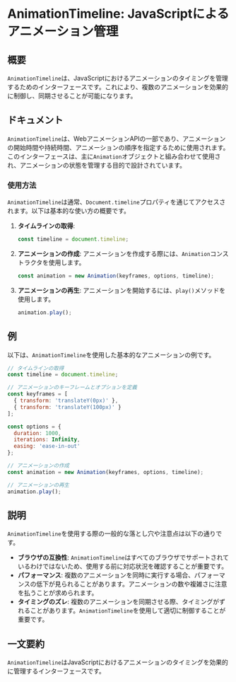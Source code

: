 <!--
Meta Description: # AnimationTimeline: JavaScriptによるアニメーション管理 ## 概要 `AnimationTimeline`は、JavaScriptにおけるアニメーションのタイミングを管理するためのインターフェースです。これにより、複数のアニメーションを効果的に制御し、同期させることが...
Meta Keywords: animationtimeline, animation, timeline, const, javascript
-->

# AnimationTimeline: JavaScriptによるアニメーション管理

## 概要
`AnimationTimeline`は、JavaScriptにおけるアニメーションのタイミングを管理するためのインターフェースです。これにより、複数のアニメーションを効果的に制御し、同期させることが可能になります。

## ドキュメント
`AnimationTimeline`は、WebアニメーションAPIの一部であり、アニメーションの開始時間や持続時間、アニメーションの順序を指定するために使用されます。このインターフェースは、主に`Animation`オブジェクトと組み合わせて使用され、アニメーションの状態を管理する目的で設計されています。

### 使用方法
`AnimationTimeline`は通常、`Document.timeline`プロパティを通じてアクセスされます。以下は基本的な使い方の概要です。

1. **タイムラインの取得**:
   ```javascript
   const timeline = document.timeline;
   ```

2. **アニメーションの作成**:
   アニメーションを作成する際には、`Animation`コンストラクタを使用します。
   ```javascript
   const animation = new Animation(keyframes, options, timeline);
   ```

3. **アニメーションの再生**:
   アニメーションを開始するには、`play()`メソッドを使用します。
   ```javascript
   animation.play();
   ```

## 例
以下は、`AnimationTimeline`を使用した基本的なアニメーションの例です。

```javascript
// タイムラインの取得
const timeline = document.timeline;

// アニメーションのキーフレームとオプションを定義
const keyframes = [
  { transform: 'translateY(0px)' },
  { transform: 'translateY(100px)' }
];

const options = {
  duration: 1000,
  iterations: Infinity,
  easing: 'ease-in-out'
};

// アニメーションの作成
const animation = new Animation(keyframes, options, timeline);

// アニメーションの再生
animation.play();
```

## 説明
`AnimationTimeline`を使用する際の一般的な落とし穴や注意点は以下の通りです。

- **ブラウザの互換性**: `AnimationTimeline`はすべてのブラウザでサポートされているわけではないため、使用する前に対応状況を確認することが重要です。
- **パフォーマンス**: 複数のアニメーションを同時に実行する場合、パフォーマンスの低下が見られることがあります。アニメーションの数や複雑さに注意を払うことが求められます。
- **タイミングのズレ**: 複数のアニメーションを同期させる際、タイミングがずれることがあります。`AnimationTimeline`を使用して適切に制御することが重要です。

## 一文要約
`AnimationTimeline`はJavaScriptにおけるアニメーションのタイミングを効果的に管理するインターフェースです。